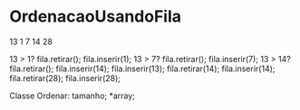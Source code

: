 # OrdenacaoUsandoFila
  13
1 7 14 28

13 > 1?
  fila.retirar();
  fila.inserir(1);
13 > 7?
  fila.retirar();
  fila.inserir(7);
13 > 14?
  fila.retirar();
  fila.inserir(14);
fila.inserir(13);
fila.retirar(14);
fila.inserir(14);
fila.retirar(28);
fila.inserir(28);

  Classe Ordenar:
    tamanho;
    *array;
